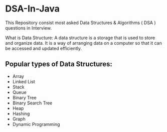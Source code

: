 # DSA-In-Java
This Repository consist most asked  Data Structures &amp; Algorithms ( DSA )  questions in Interview. 

What is Data Structure:
A data structure is a storage that is used to store and organize data. It is a way of arranging data on a computer so that it can be accessed and updated efficiently.


## Popular types of Data Structures:

- Array
- Linked List
- Stack
- Queue
- Binary Tree
- Binary Search Tree
- Heap
- Hashing
- Graph
- Dynamic Programming
